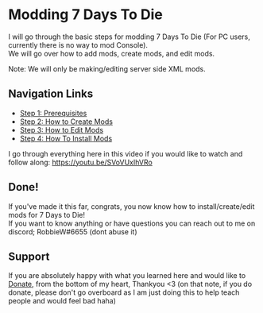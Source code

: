 # Modding 7 Days To Die
I will go through the basic steps for modding 7 Days To Die (For PC users, currently there is no way to mod Console).   
We will go over how to add mods, create mods, and edit mods.   

Note: We will only be making/editing server side XML mods.
## Navigation Links
+ [Step 1: Prerequisites](..//main/Sections/prerequisties.md)
+ [Step 2: How to Create Mods](..//main/Sections/create.md)
+ [Step 3: How to Edit Mods](..//main/Sections/edit.md)   
+ [Step 4: How To Install Mods](..//main/Sections/modInstall.md)    
 
I go through everything here in this video if you would like to watch and follow along: https://youtu.be/SVoVUxIhVRo
 
## Done!
If you've made it this far, congrats, you now know how to install/create/edit mods for 7 Days to Die!   
If you want to know anything or have questions you can reach out to me on discord; RobbieW#6655 (dont abuse it)
## Support
If you are absolutely happy with what you learned here and would like to [Donate](https://streamlabs.com/robbiew1337/tip), from the bottom of my heart, Thankyou <3
(on that note, if you do donate, please don't go overboard as I am just doing this to help teach people and would feel bad haha)
